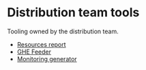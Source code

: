 # Distribution team tools

Tooling owned by the distribution team.

- [Resources report](./resources_report.md)
- [GHE Feeder](./ghe_feeder.md)
- [Monitoring generator](https://docs.sourcegraph.com/dev/background-information/observability/monitoring-generator)

